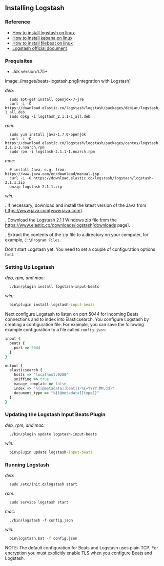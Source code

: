 ## Installing Logstash

### Reference
* [How to install logstash on linux ](./logstash-for-linux.md)
* [How to install kabana on linux ](./kibana-for-linux.md)
* [How to install filebeat on linux ](./filebeat.md)
* [Logstash official document](https://www.elastic.co/guide/en/logstash/current/index.html)


### Prequisites
* Jdk version:1.75+

image:./images/beats-logstash.png[Integration with Logstash]

*deb:*

```shell
  sudo apt-get install openjdk-7-jre
  curl -L -O https://download.elastic.co/logstash/logstash/packages/debian/logstash_2.1.1-1_all.deb
  sudo dpkg -i logstash_2.1.1-1_all.deb
```

*rpm:*

```shell
  sudo yum install java-1.7.0-openjdk
  curl -L -O https://download.elastic.co/logstash/logstash/packages/centos/logstash-2.1.1-1.noarch.rpm
  sudo rpm -i logstash-2.1.1-1.noarch.rpm
```

*mac:*

```shell
  # install Java, e.g. from: https://www.java.com/en/download/manual.jsp
  curl -L -O https://download.elastic.co/logstash/logstash/logstash-2.1.1.zip
  unzip logstash-2.1.1.zip
```

*win:*

. If necessary, download and install the latest version of the Java from https://www.java.com[www.java.com].

. Download the Logstash 2.1.1 Windows zip file from the
https://www.elastic.co/downloads/logstash[downloads page].

. Extract the contents of the zip file to a directory on your computer, for example, `C:\Program Files`.

Don't start Logstash yet. You need to set a couple of configuration options first.



### Setting Up Logstash


*deb, rpm, and mac:*

```shell
  ./bin/plugin install logstash-input-beats
```

*win:*

```bat
  bin\plugin install logstash-input-beats
```

Next configure Logstash to listen on port 5044 for incoming Beats connections
and to index into Elasticsearch. You configure Logstash by creating a
configuration file. For example, you can save the following example configuration
to a file called `config.json`:

```ruby
input {
  beats {
    port => 5044
  }
}

output {
  elasticsearch {
    hosts => "localhost:9200"
    sniffing => true
    manage_template => false
    index => "%{[@metadata][beat]}-%{+YYYY.MM.dd}"
    document_type => "%{[@metadata][type]}"
  }
}
```

### Updating the Logstash Input Beats Plugin

*deb, rpm, and mac:*

```shell
  ./bin/plugin update logstash-input-beats
```

*win:*
```bat
  bin\plugin update logstash-input-beats
```


### Running Logstash

*deb:*

```shell
  sudo /etc/init.d/logstash start
```

*rpm:*

```shell
  sudo service logstash start
```

*mac:*

```shell
  ./bin/logstash -f config.json
```

*win:*

```bat
  bin\logstash.bat -f config.json
```

NOTE: The default configuration for Beats and Logstash uses plain TCP. For
encryption you must explicitly enable TLS when you configure Beats and Logstash.

